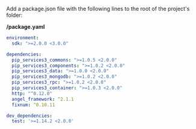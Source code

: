 Add a package.json file with the following lines to the root of the project's folder:

**/package.yaml**

```yaml
environment:
  sdk: ">=2.0.0 <3.0.0"

dependencies:
  pip_services3_commons: ">=1.0.5 <2.0.0"
  pip_services3_components: ">=1.0.2 <2.0.0"
  pip_services3_data: ">=1.0.0 <2.0.0"
  pip_services3_mongodb: ">=1.0.2 <2.0.0"
  pip_services3_rpc: ">=1.0.2 <2.0.0"
  pip_services3_container: ">=1.0.3 <2.0.0"
  http: "^0.12.0"
  angel_framework: ^2.1.1
  fixnum: ^0.10.11

dev_dependencies:
  test: '>=1.14.2 <2.0.0'
```
